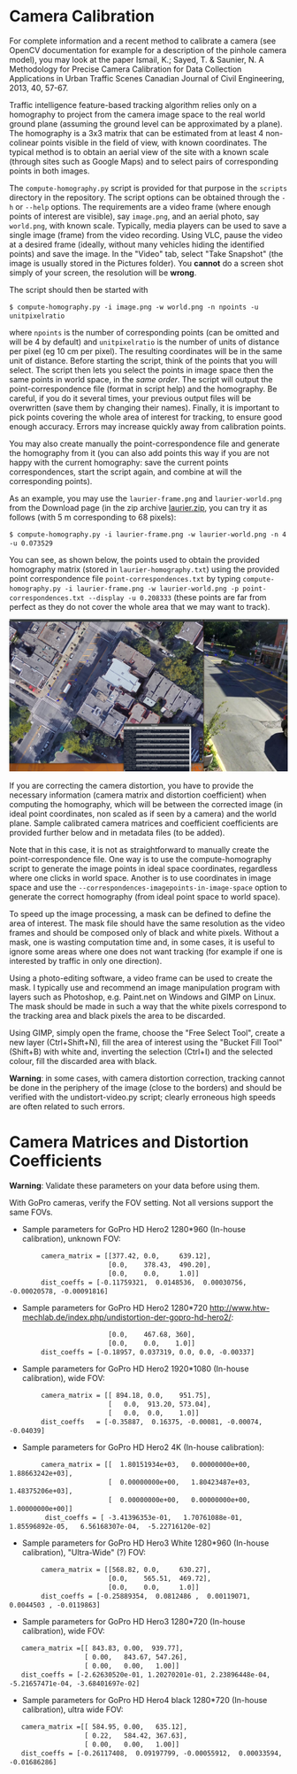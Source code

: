 # Camera Calibration
For complete information and a recent method to calibrate a camera (see OpenCV documentation for example for a description of the pinhole camera model), you may look at the paper Ismail, K.; Sayed, T. & Saunier, N. A Methodology for Precise Camera Calibration for Data Collection Applications in Urban Traffic Scenes Canadian Journal of Civil Engineering, 2013, 40, 57-67.

Traffic intelligence feature-based tracking algorithm relies only on a homography to project from the camera image space to the real world ground plane (assuming the ground level can be approximated by a plane). The homography is a 3x3 matrix that can be estimated from at least 4 non-colinear points visible in the field of view, with known coordinates. The typical method is to obtain an aerial view of the site with a known scale (through sites such as Google Maps) and to select pairs of corresponding points in both images. 

The `compute-homography.py` script is provided for that purpose in the `scripts` directory in the repository. The script options can be obtained through the `-h` or `--help` options. The requirements are a video frame (where enough points of interest are visible), say `image.png`, and an aerial photo, say `world.png`, with known scale. Typically, media players can be used to save a single image (frame) from the video recording. Using VLC, pause the video at a desired frame (ideally, without many vehicles hiding the identified points) and save the image. In the "Video" tab, select "Take Snapshot" (the image is usually stored in the Pictures folder). You **cannot** do a screen shot simply of your screen, the resolution will be **wrong**. 

The script should then be started with

```
$ compute-homography.py -i image.png -w world.png -n npoints -u unitpixelratio
```

where `npoints` is the number of corresponding points (can be omitted and will be 4 by default) and `unitpixelratio` is the number of units of distance per pixel (eg 10 cm per pixel). The resulting coordinates will be in the same unit of distance. Before starting the script, think of the points that you will select. The script then lets you select the points in image space then the same points in world space, in the *same order*. The script will output the point-correspondence file (format in script help) and the homography. Be careful, if you do it several times, your previous output files will be overwritten (save them by changing their names). Finally, it is important to pick points covering the whole area of interest for tracking, to ensure good enough accuracy. Errors may increase quickly away from calibration points. 

You may also create manually the point-correspondence file and generate the homography from it (you can also add points this way if you are not happy with the current homography: save the current points correspondences, start the script again, and combine at will the corresponding points). 

As an example, you may use the `laurier-frame.png` and `laurier-world.png` from the Download page (in the zip archive [laurier.zip](../data/12-laurier.zip), you can try it as follows (with 5 m corresponding to 68 pixels):

```
$ compute-homography.py -i laurier-frame.png -w laurier-world.png -n 4 -u 0.073529
```

You can see, as shown below, the points used to obtain the provided homography matrix (stored in `laurier-homography.txt`) using the provided point correspondence file `point-correspondences.txt` by typing `compute-homography.py -i laurier-frame.png -w laurier-world.png -p point-correspondences.txt --display -u 0.208333` (these points are far from perfect as they do not cover the whole area that we may want to track). 

![Example of homography computation](images/example-compute-homography.jpg)

If you are correcting the camera distortion, you have to provide the necessary information (camera matrix and distortion coefficient) when computing the homography, which will be between the corrected image (in ideal point coordinates, non scaled as if seen by a camera) and the world plane. Sample calibrated camera matrices and coefficient coefficients are provided further below and in metadata files (to be added). 

Note that in this case, it is not as straightforward to manually create the point-correspondence file. One way is to use the compute-homography script to generate the image points in ideal space coordinates, regardless where one clicks in world space. Another is to use coordinates in image space and use the `--correspondences-imagepoints-in-image-space` option to generate the correct homography (from ideal point space to world space).

To speed up the image processing, a mask can be defined to define the area of interest. The mask file should have the same resolution as the video frames and should be composed only of black and white pixels. Without a mask, one is wasting computation time and, in some cases, it is useful to ignore some areas where one does not want tracking (for example if one is interested by traffic in only one direction). 

Using a photo-editing software, a video frame can be used to create the mask. I typically use and recommend an image manipulation program with layers such as Photoshop, e.g. Paint.net on Windows and GIMP on Linux. The mask should be made in such a way that the white pixels correspond to the tracking area and black pixels the area to be discarded.

Using GIMP, simply open the frame, choose the "Free Select Tool", create a new layer (Ctrl+Shift+N), fill the area of interest using the "Bucket Fill Tool" (Shift+B) with white and, inverting the selection (Ctrl+I) and the selected colour, fill the discarded area with black.

**Warning**: in some cases, with camera distortion correction, tracking cannot be done in the periphery of the image (close to the borders) and should be verified with the undistort-video.py script; clearly erroneous high speeds are often related to such errors.

# Camera Matrices and Distortion Coefficients

**Warning**: Validate these parameters on your data before using them.

With GoPro cameras, verify the FOV setting. Not all versions support the same FOVs.

* Sample parameters for GoPro HD Hero2 1280*960 (In-house calibration), unknown FOV:

```
        camera_matrix = [[377.42, 0.0,     639.12],
                         [0.0,    378.43,  490.20],
                         [0.0,    0.0,     1.0]]
        dist_coeffs = [-0.11759321,  0.0148536,  0.00030756, -0.00020578, -0.00091816]
```

* Sample parameters for GoPro HD Hero2 1280*720 http://www.htw-mechlab.de/index.php/undistortion-der-gopro-hd-hero2/:

```        camera_matrix = [[469.96, 0.0,    640],
                         [0.0,    467.68, 360],
                         [0.0,    0.0,    1.0]]
        dist_coeffs = [-0.18957, 0.037319, 0.0, 0.0, -0.00337]
```

* Sample parameters for GoPro HD Hero2 1920*1080 (In-house calibration), wide FOV:

```    
        camera_matrix = [[ 894.18, 0.0,    951.75],
                         [   0.0,  913.20, 573.04],
                         [   0.0,  0.0,    1.0]]
        dist_coeffs   = [-0.35887,  0.16375, -0.00081, -0.00074, -0.04039]
```

* Sample parameters for GoPro HD Hero2 4K (In-house calibration):

```
        camera_matrix = [[  1.80151934e+03,   0.00000000e+00,   1.88663242e+03],
                         [  0.00000000e+00,   1.80423487e+03,   1.48375206e+03],
                         [  0.00000000e+00,   0.00000000e+00,   1.00000000e+00]]
         dist_coeffs = [ -3.41396353e-01,   1.70761088e-01,   1.85596892e-05,   6.56168307e-04,  -5.22716120e-02]
```

* Sample parameters for GoPro HD Hero3 White 1280*960 (In-house calibration), "Ultra-Wide" (?) FOV:

```
        camera_matrix = [[568.82, 0.0,     630.27],
                         [0.0,    565.51,  469.72],
                         [0.0,    0.0,     1.0]]
        dist_coeffs = [-0.25889354,  0.0812486 ,  0.00119071,  0.0044503 , -0.0119863]
```

* Sample parameters for GoPro HD Hero3 1280*720 (In-house calibration),  wide FOV:

```
   camera_matrix =[[ 843.83, 0.00,  939.77],
                   [ 0.00,   843.67, 547.26],
                   [ 0.00,   0.00,   1.00]]
   dist_coeffs = [-2.62630520e-01, 1.20270201e-01, 2.23896448e-04, -5.21657471e-04, -3.68401697e-02]
```

* Sample parameters for GoPro HD Hero4 black 1280*720 (In-house calibration), ultra wide FOV:

```
   camera_matrix =[[ 584.95, 0.00,   635.12],
                   [ 0.22,   584.42, 367.63],
                   [ 0.00,   0.00,   1.00]]
   dist_coeffs = [-0.26117408,  0.09197799, -0.00055912,  0.00033594, -0.01686286]
```